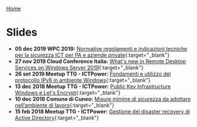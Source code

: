 [Home](/)
# Slides
 
* __05 dec 2019 WPC 2019:__ [Normative regolamenti e indicazioni tecniche per la sicurezza ICT per PA e aziende private](2019-12-WPC){:target="_blank"}
* __27 nov 2019 Cloud Conference Italia:__ [What's new in Remote Desktop Services on Windows Server 2019](2019-11-CCI){:target="_blank"}
* __26 set 2019 Meetup TTG - ICTPower:__ [Fondamenti e utilizzo del protocollo IPv6 in ambiente Windows](2019-09-TTG){:target="_blank"}
* __13 dec 2018 Meetup TTG - ICTPower:__ [Public Key Infrastructure Windows e Let's Encrypt](2018-12-TTG){:target="_blank"}
* __10 dec 2018 Comune di Cuneo:__ [Misure minime di sicurezza da adottare nell’ambiente di lavoro](2018-12-ComuneCuneo){:target="_blank"}
* __15 feb 2018 Meetup TTG - ICTPower:__ [Gestione del disaster recovery di Active Directory](2018-02-TTG){:target="_blank"}
